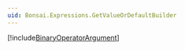 ```yaml
---
uid: Bonsai.Expressions.GetValueOrDefaultBuilder
---
```


[!include[BinaryOperatorArgument](~/articles/expressions-binaryoperator-argument.md)]